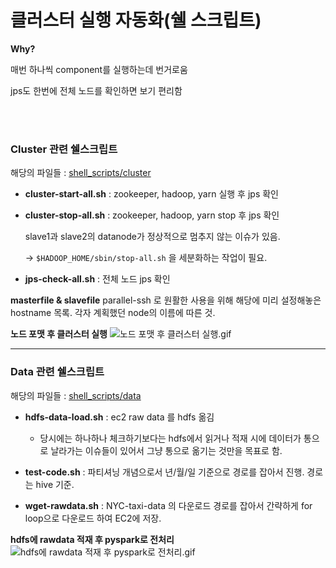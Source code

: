 # 클러스터 실행 자동화(쉘 스크립트)

**Why?**

매번 하나씩 component를 실행하는데 번거로움

jps도 한번에 전체 노드를 확인하면 보기 편리함

<br /><br />

###  Cluster 관련 쉘스크립트
해당의 파일들 : [shell_scripts/cluster](https://github.com/Metamong6/Hadoop-DataOps/tree/main/shell_scripts/cluster)

- **cluster-start-all.sh** : zookeeper, hadoop, yarn 실행 후 jps 확인

- **cluster-stop-all.sh** : zookeeper, hadoop, yarn stop 후 jps 확인

    slave1과 slave2의 datanode가 정상적으로 멈추지 않는 이슈가 있음.
    
    → `$HADOOP_HOME/sbin/stop-all.sh` 을 세분화하는 작업이 필요.
 
- **jps-check-all.sh** : 전체 노드 jps 확인

 **masterfile & slavefile** 
parallel-ssh 로 원활한 사용을 위해 해당에 미리 설정해놓은 hostname 목록. 각자 계획했던 node의 이름에 따른 것. 

**노드 포맷 후 클러스터 실행**
<img src="https://github.com/Metamong6/Hadoop-DataOps/blob/main/docs/src/%EB%85%B8%EB%93%9C%20%ED%8F%AC%EB%A7%B7%20%ED%9B%84%20%ED%81%B4%EB%9F%AC%EC%8A%A4%ED%84%B0%20%EC%8B%A4%ED%96%89.gif" alt="노드 포맷 후 클러스터 실행.gif">

---

###  Data 관련 쉘스크립트
해당의 파일들 : [shell_scripts/data](https://github.com/Metamong6/Hadoop-DataOps/tree/main/shell_scripts/data)

- **hdfs-data-load.sh** : ec2 raw data 를 hdfs 옮김
  - 당시에는 하나하나 체크하기보다는 hdfs에서 읽거나 적재 시에 데이터가 통으로 날라가는 이슈들이 있어서 그냥 통으로 옮기는 것만을 목표로 함.

- **test-code.sh** : 파티셔닝 개념으로서 년/월/일 기준으로 경로를 잡아서 진행. 경로는 hive 기준.

- **wget-rawdata.sh** : NYC-taxi-data 의 다운로드 경로를 잡아서 간략하게 for loop으로 다운로드 하여 EC2에 저장.

**hdfs에 rawdata 적재 후 pyspark로 전처리**
<img src="https://github.com/Metamong6/Hadoop-DataOps/blob/main/docs/src/hdfs%EC%97%90%20rawdata%20%EC%A0%81%EC%9E%AC%20%ED%9B%84%20pyspark%EB%A1%9C%20%EC%A0%84%EC%B2%98%EB%A6%AC.gif" alt="hdfs에 rawdata 적재 후 pyspark로 전처리.gif">
